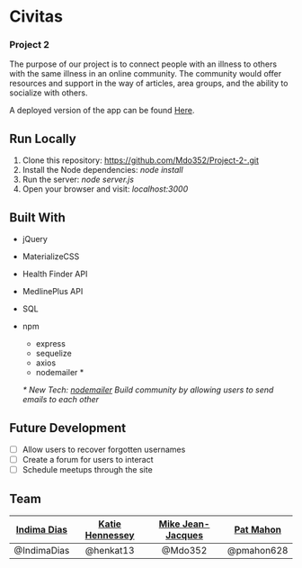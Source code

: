 # Civitas
### Project 2

The purpose of our project is to connect people with an illness to others with the same illness in an online community. The community would offer resources and support in the way of articles, area groups, and the ability to socialize with others.

A deployed version of the app can be found [Here](https://gittastic-project-2.herokuapp.com/).

## Run Locally
1. Clone this repository: https://github.com/Mdo352/Project-2-.git  
1. Install the Node dependencies: _node install_  
1. Run the server: _node server.js_  
1. Open your browser and visit: _localhost:3000_

## Built With
- jQuery
- MaterializeCSS
- Health Finder API
- MedlinePlus API
- SQL
- npm
  - express 
  - sequelize
  - axios
  - nodemailer *
  
  _* New Tech: [nodemailer](https://nodemailer.com/about/) Build community by allowing users to send emails to each other_
  
## Future Development
- [ ] Allow users to recover forgotten usernames
- [ ] Create a forum for users to interact
- [ ] Schedule meetups through the site 

## Team
| [Indima Dias](https://github.com/IndimaDias) | [Katie Hennessey ](https://github.com/henkat13) | [Mike Jean-Jacques](https://github.com/Mdo352) | [Pat Mahon](https://github.com/pmahon628) |
|:---------:|:--------:|:-----:|:----------------------:|
| @IndimaDias | @henkat13 | @Mdo352 | @pmahon628 |
